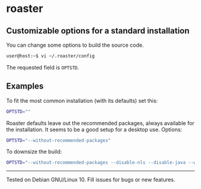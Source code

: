 # roaster

## Customizable options for a standard installation

You can change some options to build the source code.

```bash
user@host:~$ vi ~/.roaster/config
```
The requested field is `OPTSTD`.

## Examples

To fit the most common installation (with its defaults) set this:

```bash
OPTSTD=""
```

Roaster defaults leave out the recommended packages, always
available for the installation. It seems to be a good setup for a
desktop use. Options:

```bash
OPTSTD="--without-recommended-packages"
```

To downsize the build:
```bash
OPTSTD="--without-recommended-packages --disable-nls --disable-java --without-tcltk --without-x"
```


---
Tested on Debian GNU/Linux 10. Fill issues for bugs or new features.

